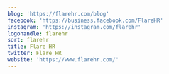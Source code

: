 ```yaml
---
blog: 'https://flarehr.com/blog'
facebook: 'https://business.facebook.com/FlareHR'
instagram: 'https://instagram.com/flarehr'
logohandle: flarehr
sort: flarehr
title: Flare HR
twitter: Flare_HR
website: 'https://www.flarehr.com/'
---
```

